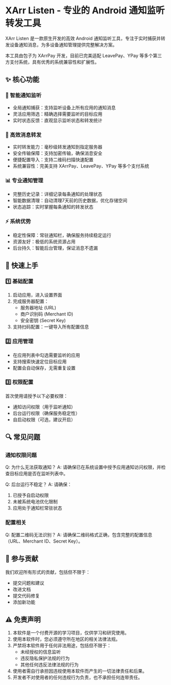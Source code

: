 # XArr Listen - 专业的 Android 通知监听转发工具

XArr Listen 是一款原生开发的高效 Android 通知监听工具，专注于实时捕获并转发设备通知消息，为多设备通知管理提供完整解决方案。

本工具由包子为 XArrPay 开发，目前已完美适配 LeavePay、YPay 等多个第三方支付系统，具有优秀的系统兼容性和扩展性。

## ✨ 核心功能

### 📱 智能通知监听
- 全局通知捕获：支持监听设备上所有应用的通知消息
- 灵活应用筛选：精确选择需要监听的目标应用
- 实时状态反馈：直观显示监听状态和转发统计

### 🚀 高效消息转发
- 实时转发能力：毫秒级转发通知到指定服务器
- 安全传输保障：支持加密传输，确保消息安全
- 便捷配置导入：支持二维码扫描快速配置
- 系统兼容性：完美支持 XArrPay、LeavePay、YPay 等多个支付系统

### 📊 专业通知管理
- 完整历史记录：详细记录每条通知的处理状态
- 智能数据清理：自动清理7天前的历史数据，优化存储空间
- 状态追踪：实时掌握每条通知的转发状态

### ⚡ 系统优势
- 稳定性保障：常驻通知栏，确保服务持续稳定运行
- 资源友好：极低的系统资源占用
- 后台持久：智能后台管理，保证消息不遗漏

## 🔧 快速上手

### 1️⃣ 基础配置
1. 启动应用，进入设置界面
2. 完成服务器配置：
   - 服务器地址 (URL)
   - 商户识别码 (Merchant ID)
   - 安全密钥 (Secret Key)
3. 支持扫码配置：一键导入所有配置信息

### 2️⃣ 应用管理
- 在应用列表中勾选需要监听的应用
- 支持搜索快速定位目标应用
- 配置会自动保存，无需重复设置

### 3️⃣ 权限配置
首次使用请授予以下必要权限：
- 通知访问权限（用于监听通知）
- 后台运行权限（确保服务稳定性）
- 自启动权限（可选，建议开启）

## 🔍 常见问题

### 通知权限问题
Q: 为什么无法获取通知？
A: 请确保已在系统设置中授予应用通知访问权限，并检查目标应用是否在监听列表中。

Q: 后台运行不稳定？
A: 请确保：
1. 已授予自启动权限
2. 未被系统电池优化限制
3. 应用处于通知栏常驻状态

### 配置相关
Q: 配置二维码无法识别？
A: 请确保二维码格式正确，包含完整的配置信息（URL、Merchant ID、Secret Key）。

## 🤝 参与贡献

我们欢迎所有形式的贡献，包括但不限于：

- 提交问题和建议
- 改进文档
- 提交代码修复
- 添加新功能


## ⚠️ 免责声明

1. 本软件是一个付费开源的学习项目，仅供学习和研究使用。
2. 使用本软件时，您必须遵守所在地区的相关法律法规。
3. 严禁将本软件用于任何非法用途，包括但不限于：
   - 未经授权的信息监听
   - 违反隐私保护法规的行为
   - 其他任何违反法律法规的行为
4. 使用者需自行承担因违规使用本软件而产生的一切法律责任和后果。
5. 开发者不对使用者的任何违规行为负责，也不承担任何连带责任。
